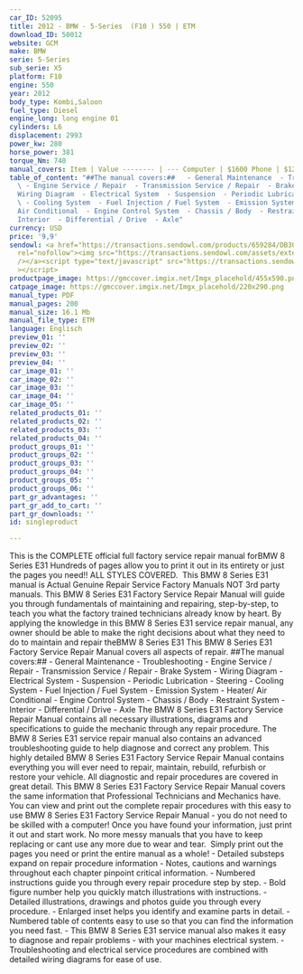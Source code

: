 ```yaml
---
car_ID: 52095
title: 2012 - BMW - 5-Series  (F10 ) 550 | ETM
download_ID: 50012
website: GCM
make: BMW
serie: 5-Series
sub_serie: X5
platform: F10
engine: 550
year: 2012
body_type: Kombi,Saloon
fuel_type: Diesel
engine_long: long engine 01
cylinders: L6
displacement: 2993
power_kw: 280
horse_power: 381
torque_Nm: 740
manual_covers: Item | Value -------- | --- Computer | $1600 Phone | $12 Pipe | $19
table_of_content: "##The manual covers:##   - General Maintenance  - Troubleshooting
  \ - Engine Service / Repair  - Transmission Service / Repair  - Brake System  -
  Wiring Diagram  - Electrical System  - Suspension  - Periodic Lubrication  - Steering
  \ - Cooling System  - Fuel Injection / Fuel System  - Emission System  - Heater/
  Air Conditional  - Engine Control System  - Chassis / Body  - Restraint System  -
  Interior  - Differential / Drive  - Axle"
currency: USD
price: '9,9'
sendowl: <a href="https://transactions.sendowl.com/products/659284/DB30BBE0/add_to_cart"
  rel="nofollow"><img src="https://transactions.sendowl.com/assets/external/add-to-cart.png"
  /></a><script type="text/javascript" src="https://transactions.sendowl.com/assets/sendowl.js"
  ></script>
productpage_image: https://gmccover.imgix.net/Imgx_placehold/455x590.png
catpage_image: https://gmccover.imgix.net/Imgx_placehold/220x290.png
manual_type: PDF
manual_pages: 200
manual_size: 16.1 Mb
manual_file_type: ETM
language: Englisch
preview_01: ''
preview_02: ''
preview_03: ''
preview_04: ''
car_image_01: ''
car_image_02: ''
car_image_03: ''
car_image_04: ''
car_image_05: ''
related_products_01: ''
related_products_02: ''
related_products_03: ''
related_products_04: ''
product_groups_01: ''
product_groups_02: ''
product_groups_03: ''
product_groups_04: ''
product_groups_05: ''
product_groups_06: ''
part_gr_advantages: ''
part_gr_add_to_cart: ''
part_gr_downloads: ''
id: singleproduct

---
```

This is the COMPLETE official full factory service repair manual forBMW 8 Series E31 Hundreds of pages allow you to print it out in its entirety or just the pages you need!! ALL STYLES COVERED.&nbsp;  This BMW 8 Series E31 manual is Actual Genuine Repair Service Factory Manuals NOT 3rd party manuals.  This BMW 8 Series E31 Factory Service Repair Manual will guide you through fundamentals of maintaining and repairing, step-by-step, to teach you what the factory trained technicians already know by heart. By applying the knowledge in this BMW 8 Series E31 service repair manual, any owner should be able to make the right decisions about what they need to do to maintain and repair theBMW 8 Series E31  This BMW 8 Series E31 Factory Service Repair Manual covers all aspects of repair.  ##The manual covers:##   - General Maintenance  - Troubleshooting  - Engine Service / Repair  - Transmission Service / Repair  - Brake System  - Wiring Diagram  - Electrical System  - Suspension  - Periodic Lubrication  - Steering  - Cooling System  - Fuel Injection / Fuel System  - Emission System  - Heater/ Air Conditional  - Engine Control System  - Chassis / Body  - Restraint System  - Interior  - Differential / Drive  - Axle  The BMW 8 Series E31 Factory Service Repair Manual contains all necessary illustrations, diagrams and specifications to guide the mechanic through any repair procedure. The BMW 8 Series E31 service repair manual also contains an advanced troubleshooting guide to help diagnose and correct any problem.  This highly detailed BMW 8 Series E31 Factory Service Repair Manual contains everything you will ever need to repair, maintain, rebuild, refurbish or restore your vehicle. All diagnostic and repair procedures are covered in great detail. This BMW 8 Series E31 Factory Service Repair Manual covers the same information that Professional Technicians and Mechanics have.  You can view and print out the complete repair procedures with this easy to use BMW 8 Series E31 Factory Service Repair Manual - you do not need to be skilled with a computer! Once you have found your information, just print it out and start work. No more messy manuals that you have to keep replacing or cant use any more due to wear and tear.&nbsp;  Simply print out the pages you need or print the entire manual as a whole!   - Detailed substeps expand on repair procedure information  - Notes, cautions and warnings throughout each chapter pinpoint critical information.  - Numbered instructions guide you through every repair procedure step by step.  - Bold figure number help you quickly match illustrations with instructions.  - Detailed illustrations, drawings and photos guide you through every procedure.  - Enlarged inset helps you identify and examine parts in detail.  - Numbered table of contents easy to use so that you can find the information you need fast.  - This BMW 8 Series E31 service manual also makes it easy to diagnose and repair problems  - with your machines electrical system.   - Troubleshooting and electrical service procedures are combined with detailed wiring diagrams for ease of use.
